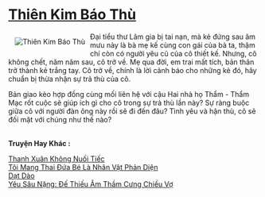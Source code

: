 <a href="https://utruyen.com/thien-kim-bao-thu/21878/" title="Thiên Kim Báo Thù"><h1>Thiên Kim Báo Thù</h1></a><div style="display:table"><img align="right" style="float: left; padding: 10px;" src="https://utruyen.com/images/story/200x260/thien-kim-bao-thu.jpg" alt="Thiên Kim Báo Thù">Đại tiểu thư Lâm gia bị tai nạn, mà kẻ đứng sau âm mưu này là bà mẹ kế cùng con gái của bà ta, thậm chí còn có người yêu cũ của cô thiết kế. Nhưng, cô không chết, năm năm sau, cô trở về. Mẹ qua đời, em trai mất tích, bản thân trở thành kẻ trắng tay. Cô trở về, chính là lời cảnh báo cho những kẻ đó, hãy chuẩn bị thừa nhận sự trả thù của cô.<p></p>Bản giao kèo hợp đồng cùng mối liên hệ với cậu Hai nhà họ Thẩm - Thẩm Mạc rốt cuộc sẽ giúp ích gì cho cô trong sự trả thù lần này? Sự ràng buộc giữa cô với người đàn ông này rồi sẽ đi đến đâu? Tình yêu và hận thù, cô sẽ đối mặt với chúng như thế nào?</div><p><br><b>Truyện Hay Khác :</b></p><a href="https://utruyen.com/thanh-xuan-khong-nuoi-tiec/22301/" alt="Thanh Xuân Không Nuối Tiếc">Thanh Xuân Không Nuối Tiếc</a><br/><a href="https://github.com/mlquan/truyenhay/tree/master/truyenhay/25004/" alt="Tôi Mang Thai Đứa Bé Là Nhân Vật Phản Diện">Tôi Mang Thai Đứa Bé Là Nhân Vật Phản Diện</a><br/><a href="https://github.com/quanluxury/ngontinh_sac/tree/master/truyenhay/18842/" alt="Dạt Dào">Dạt Dào</a><br/><a href="https://github.com/quanluxury/truyenhot/tree/master/truyenhay/18478/" alt="Yêu Sâu Nặng: Đế Thiếu Âm Thầm Cưng Chiều Vợ">Yêu Sâu Nặng: Đế Thiếu Âm Thầm Cưng Chiều Vợ</a><br/>